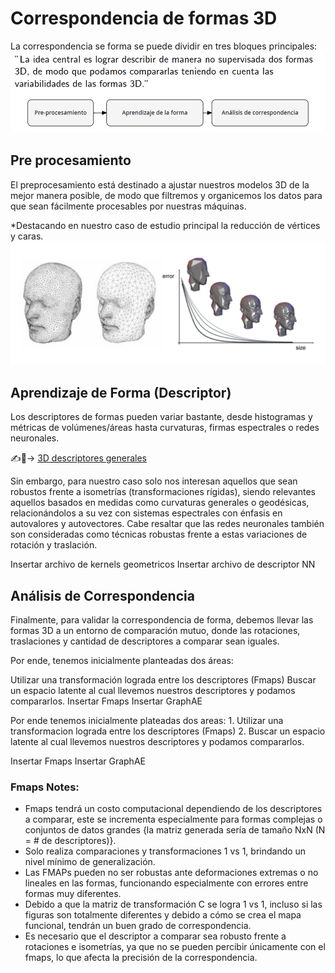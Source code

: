 # Correspondencia de formas 3D

La correspondencia se forma se puede dividir en tres bloques principales:
![Pipeline Shape Correspondence](/pics/pipe1.png)


## Pre procesamiento

El preprocesamiento está destinado a ajustar nuestros modelos 3D de la mejor manera posible, de modo que filtremos y organicemos los datos para que sean fácilmente procesables por nuestras máquinas.

*Destacando en nuestro caso de estudio principal la reducción de vértices y caras.
![Decimación de Vértices y Caras](/pics/prepro.png)
    

## Aprendizaje de Forma (Descriptor)

Los descriptores de formas pueden variar bastante, desde histogramas y métricas de volúmenes/áreas hasta curvaturas, firmas espectrales o redes neuronales.

✍️💼-> <a href="Codes/3D_Shape_descriptors.ipynb">3D descriptores generales</a>

Sin embargo, para nuestro caso solo nos interesan aquellos que sean robustos frente a isometrías (transformaciones rígidas), siendo relevantes aquellos basados en medidas como curvaturas generales o geodésicas, relacionándolos a su vez con sistemas espectrales con énfasis en autovalores y autovectores. Cabe resaltar que las redes neuronales también son consideradas como técnicas robustas frente a estas variaciones de rotación y traslación.

Insertar archivo de kernels geometricos
Insertar archivo de descriptor NN


## Análisis de Correspondencia

Finalmente, para validar la correspondencia de forma, debemos llevar las formas 3D a un entorno de comparación mutuo, donde las rotaciones, traslaciones y cantidad de descriptores a comparar sean iguales.

Por ende, tenemos inicialmente planteadas dos áreas:

Utilizar una transformación lograda entre los descriptores (Fmaps)
Buscar un espacio latente al cual llevemos nuestros descriptores y podamos compararlos.
Insertar Fmaps Insertar GraphAE

Por ende tenemos inicialmente plateadas dos areas:
    1. Utilizar una transformacion lograda entre los descriptores (Fmaps)
    2. Buscar un espacio latente al cual llevemos nuestros descriptores y podamos compararlos.
    
Insertar Fmaps
Insertar GraphAE


### Fmaps Notes:
* Fmaps tendrá un costo computacional dependiendo de los descriptores a comparar, este se incrementa especialmente para formas complejas o conjuntos de datos grandes {la matriz generada sería de tamaño NxN (N = # de descriptores)}.
* Solo realiza comparaciones y transformaciones 1 vs 1, brindando un nivel mínimo de generalización.
* Las FMAPs pueden no ser robustas ante deformaciones extremas o no lineales en las formas, funcionando especialmente con errores entre formas muy diferentes.
* Debido a que la matriz de transformación C se logra 1 vs 1, incluso si las figuras son totalmente diferentes y debido a cómo se crea el mapa funcional, tendrán un buen grado de correspondencia.
* Es necesario que el descriptor a comparar sea robusto frente a rotaciones e isometrías, ya que no se pueden percibir únicamente con el fmaps, lo que afecta la precisión de la correspondencia.

